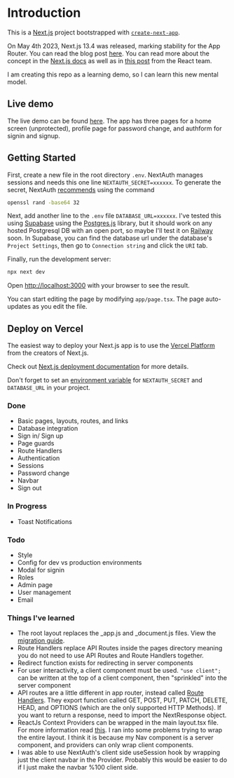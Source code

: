 # Introduction

This is a [Next.js](https://nextjs.org/) project bootstrapped with [`create-next-app`](https://github.com/vercel/next.js/tree/canary/packages/create-next-app).

On May 4th 2023, Next.js 13.4 was released, marking stability for the App Router. You can read the blog post [here](https://nextjs.org/blog/next-13-4). You can read more about the concept in the [Next.js docs](https://nextjs.org/docs/getting-started/react-essentials#thinking-in-server-components) as well as in [this post](https://react.dev/blog/2023/03/22/react-labs-what-we-have-been-working-on-march-2023#react-server-components) from the React team.

I am creating this repo as a learning demo, so I can learn this new mental model.

## Live demo

The live demo can be found [here](https://nextjs-app-router-demo.vercel.app/). The app has three pages for a home screen (unprotected), profile page for password change, and authform for signin and signup.

## Getting Started

First, create a new file in the root directory `.env`. NextAuth manages sessions and needs this one line `NEXTAUTH_SECRET=xxxxxx`. To generate the secret, NextAuth [recommends](https://next-auth.js.org/configuration/options#secret) using the command

```bash
openssl rand -base64 32
```

Next, add another line to the `.env` file `DATABASE_URL=xxxxxx`. I've tested this using [Supabase](https://supabase.com/docs/guides/database/connecting-to-postgres) using the [Postgres.js](https://github.com/porsager/postgres) library, but it should work on any hosted Postgresql DB with an open port, so maybe I'll test it on [Railway](https://railway.app) soon. In Supabase, you can find the database url under the database's `Project Settings`, then go to `Connection string` and click the `URI` tab.

Finally, run the development server:

```bash
npx next dev
```

Open [http://localhost:3000](http://localhost:3000) with your browser to see the result.

You can start editing the page by modifying `app/page.tsx`. The page auto-updates as you edit the file.

## Deploy on Vercel

The easiest way to deploy your Next.js app is to use the [Vercel Platform](https://vercel.com/new?utm_medium=default-template&filter=next.js&utm_source=create-next-app&utm_campaign=create-next-app-readme) from the creators of Next.js.

Check out [Next.js deployment documentation](https://nextjs.org/docs/deployment) for more details.

Don't forget to set an [environment variable](https://vercel.com/docs/concepts/projects/environment-variables) for `NEXTAUTH_SECRET` and `DATABASE_URL` in your project.

### Done

- Basic pages, layouts, routes, and links
- Database integration
- Sign in/ Sign up
- Page guards
- Route Handlers
- Authentication
- Sessions
- Password change
- Navbar
- Sign out

### In Progress

- Toast Notifications

### Todo

- Style
- Config for dev vs production environments
- Modal for signin
- Roles
- Admin page
- User management
- Email

### Things I've learned

- The root layout replaces the \_app.js and \_document.js files. View the [migration guide](https://nextjs.org/docs/app/building-your-application/upgrading/app-router-migration#migrating-_documentjs-and-_appjs).
- Route Handlers replace API Routes inside the pages directory meaning you do not need to use API Routes and Route Handlers together.
- Redirect function exists for redirecting in server components
- For user interactivity, a client component must be used. `"use client";` can be written at the top of a client component, then "sprinkled" into the server component
- API routes are a little different in app router, instead called [Route Handlers](https://nextjs.org/docs/app/building-your-application/routing/router-handlers). They export function called GET, POST, PUT, PATCH, DELETE, HEAD, and OPTIONS (which are the only supported HTTP Methods). If you want to return a response, need to import the NextResponse object.
- ReactJs Context Providers can be wrapped in the main layout.tsx file. For more information read [this](https://nextjs.org/docs/getting-started/react-essentials#context). I ran into some problems trying to wrap the entire layout. I think it is because my Nav component is a server component, and providers can only wrap client components.
- I was able to use NextAuth's client side useSession hook by wrapping just the client navbar in the Provider. Probably this would be easier to do if I just make the navbar %100 client side.
